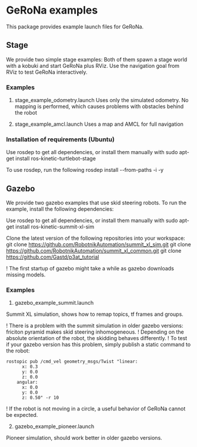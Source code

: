 # GeRoNa examples

This package provides example launch files for GeRoNa.

## Stage


We provide two simple stage examples:
Both of them spawn a stage world with a kobuki and start GeRoNa plus RViz.
Use the navigation goal from RViz to test GeRoNa interactively.

### Examples

1. stage_example_odometry.launch
    Uses only the simulated odometry. No mapping is performed, which causes problems with obstacles behind the robot

2. stage_example_amcl.launch
    Uses a map and AMCL for full navigation

### Installation of requirements (Ubuntu)

Use rosdep to get all dependencies, or install them manually with
    sudo apt-get install ros-kinetic-turtlebot-stage

To use rosdep, run the following
    rosdep install --from-paths -i -y <path-to-src>


## Gazebo

We provide two gazebo examples that use skid steering robots.
To run the example, install the following dependencies:

Use rosdep to get all dependencies, or install them manually with
    sudo apt-get install ros-kinetic-summit-xl-sim

Clone the latest version of the following repositories into your workspace:
    git clone https://github.com/RobotnikAutomation/summit_xl_sim.git
    git clone https://github.com/RobotnikAutomation/summit_xl_common.git
    git clone https://github.com/Gastd/p3at_tutorial

! The first startup of gazebo might take a while as gazebo downloads missing models.

### Examples

1. gazebo_example_summit.launch

Summit XL simulation, shows how to remap topics, tf frames and groups.

! There is a problem with the summit simulation in older gazebo versions: friciton pyramid makes skid steering inhomogeneous.
! Depending on the absolute orientation of the robot, the skidding behaves differently.
! To test if your gazebo version has this problem, simply publish a static command to the robot:
    
    rostopic pub /cmd_vel geometry_msgs/Twist "linear:             
          x: 0.3
          y: 0.0
          z: 0.0
        angular:
          x: 0.0
          y: 0.0
          z: 0.50" -r 10

! If the robot is not moving in a circle, a useful behavior of GeRoNa cannot be expected.


2. gazebo_example_pioneer.launch

Pioneer simulation, should work better in older gazebo versions. 